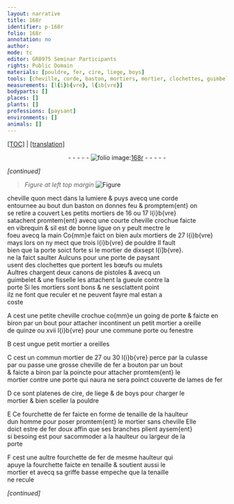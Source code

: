 ```yaml
---
layout: narrative
title: 168r
identifier: p-168r
folio: 168r
annotation: no
author:
mode: tc
editor: GR8975 Seminar Participants
rights: Public Domain
materials: [pouldre, fer, cire, liege, boys]
tools: [cheville, corde, baston, mortiers, mortier, clochettes, guimbelet, fisselle, lames, fourchette, tenaille]
measurements: [l{i}b{vre}, l{ib{vre}]
bodyparts: []
places: []
plants: []
professions: [paysant]
environments: []
animals: []
---
```


<p><a href="{{ site.baseurl }}/diplomatic/">[TOC]</a> | <a href="{{ site.baseurl }}/_texts/p-168r_tl.md/">[translation]</a></p><div class="folio" align="center">- - - - - <a href="http://gallica.bnf.fr/ark:/12148/btv1b10500001g/f341.image" target="_blank"><img src="https://cu-mkp.github.io/2017-workshop-edition/assets/photo-icon.png" alt="folio image: " style="display:inline-block; margin-bottom:-3px;"/>168r</a> - - - - - </div>  
 
*[continued]*
  
> *Figure*
> *at left top margin*
> <a href="https://drive.google.com/open?id=0B9-oNrvWdlO5RUdzVWVNM3l6QVU" target="_blank"><img src="https://cu-mkp.github.io/GR8975-edition/assets/photo-icon.png" alt="Figure" style="display:inline-block; margin-bottom:-3px;"/></a>
 
<span class="tl">cheville</span> quon mect dans la lumiere & puys avecq une <span class="tl">corde</span><br/> entournee au bout dun <span class="tl">baston</span> on donnes feu & promptem{ent} on<br/> se retire a couvert Les petits <span class="tl">mortiers</span> de 16 ou 17 <span class="ms">l{i}b{vre}</span><br/> satachent promtem{ent} avecq une courte <span class="tl">cheville</span> crochue faicte<br/> en vibrequin & sil est de bonne ligue on y peult mectre le<br/> foeu avecq la main Co{mm}e faict on bien aulx <span class="tl">mortiers</span> de 27 <span class="ms">l{i}b{vre}</span><br/> mays lors on ny mect que trois <span class="ms">l{i}b{vre}</span> de <span class="m">pouldre</span> Il fault<br/> bien que la porte soict forte si le <span class="tl">mortier</span> de dixsept <span class="ms">l{i]b{vre}</span>.<br/> ne la faict saulter Aulcuns pour une porte de <span class="pro">paysant</span><br/> usent des <span class="tl">clochettes</span> que portent les bœufs ou mulets<br/> Aultres chargent deux canons de <span class="cn">pistoles</span> & avecq un<br/> <span class="tl">guimbelet</span> & une <span class="tl">fisselle</span> les attachent la gueule contre la<br/> porte Si les <span class="tl">mortiers</span> sont bons & ne sesclattent point<br/> ilz ne font que reculer et ne peuvent fayre mal estan a<br/> coste
 
A cest une petite <span class="tl">cheville</span> crochue co{mm}e un going de porte & faicte en<br/> biron par un bout pour attacher incontinent un petit <span class="tl">mortier</span> a oreille<br/> de quinze ou xvii <span class="ms">l{i}b{vre}</span> pour une commune porte ou fenestre
 
B cest un<span class="del">gue</span> petit <span class="tl">mortier</span> a oreilles
 
C cest un commun <span class="tl">mortier</span> de 27 ou 30 <span class="ms">l{i}b{vre}</span> perce par la culasse<br/> par ou passe une grosse <span class="tl">cheville</span> de <span class="m">fer</span> a bouton par un bout<br/> & faicte a biron par la poincte pour attacher promtem{ent} le<br/> <span class="tl">mortier</span> contre une porte qui <span class="del">naura</span> <span class="add">ne sera</span> poinct <span class="add">couverte</span> de <span class="tl">lames</span> de <span class="m">fer</span>
 
D ce sont platenes de <span class="m">cire</span>, de <span class="m">liege</span> & de <span class="m">boys</span> pour charger le<br/> <span class="tl">mortier</span> & bien sceller la <span class="m">pouldre</span>
 
E <span class="del">Ce</span> <span class="tl">fourchette</span> de <span class="m">fer</span> faicte en forme de tenaille de la haulteur<br/> dun homme pour poser promtem{ent} le <span class="tl">mortier</span> sans cheville Elle<br/> doict estre de <span class="m">fer</span> doux affin que ses branches plient aysem{ent}<br/> si besoing est pour sacommoder a la haulteur ou largeur de la<br/> porte
 
F cest une aultre <span class="tl">fourchette</span> de <span class="m">fer</span> de mesme haulteur qui<br/> apuye la <span class="tl">fourchette</span> faicte en tenaille & soutient aussi le<br/> <span class="tl">mortier</span> et avecq sa griffe basse empeche que la <span class="tl">tenaille</span><br/> ne recule
 
*[continued]*
 
